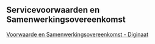 ## Servicevoorwaarden en Samenwerkingsovereenkomst
[Voorwaarde en Samenwerkingsovereenkomst - Diginaat](https://github.com/Diginaat/voorwaarde/blob/main/VOORWAARDE.md)
